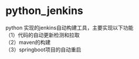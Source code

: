 # python_jenkins<br> 
python 实现的jenkins自动构建工具，主要实现以下功能<br> 
（1）代码的自动更新检测和拉取<br> 
（2）maven的构建<br> 
（3）springboot项目的自动重启<br> 
